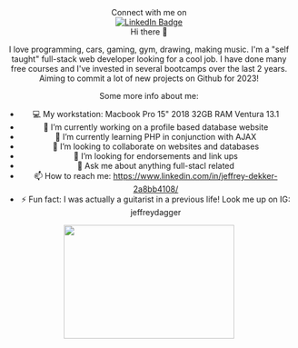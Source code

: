 <div align="center"> 
  Connect with me on
 </div>
<div id="badges" align="center">
  <a href="https://www.linkedin.com/in/jeffrey-dekker-2a8bb4108/">
    <img src="https://img.shields.io/badge/LinkedIn-blue?style=for-the-badge&logo=linkedin&logoColor=white" alt="LinkedIn Badge"/>
  </a>
</div>

<div align="center">
  Hi there 👋

  I love programming, cars, gaming, gym, drawing, making music.
  I'm a "self taught" full-stack web developer looking for a cool job. I have done many free courses and I've invested in several bootcamps over the last 2 years. Aiming to commit a lot of new projects on Github for 2023!

  Some more info about me:
  - 💻 My workstation: Macbook Pro 15" 2018 32GB RAM Ventura 13.1
  - 🔭 I’m currently working on a profile based database website
  - 🌱 I’m currently learning PHP in conjunction with AJAX
  - 👯 I’m looking to collaborate on websites and databases
  - 🤔 I’m looking for endorsements and link ups
  - 💬 Ask me about anything full-stacl related
  - 📫 How to reach me: https://www.linkedin.com/in/jeffrey-dekker-2a8bb4108/
  - ⚡ Fun fact: I was actually a guitarist in a previous life! Look me up on IG: jeffreydagger
</div>


<div id="header" align="center">
  <img src="https://media.giphy.com/media/qgQUggAC3Pfv687qPC/giphy.gif" width="300" height="200"/>
</div>
